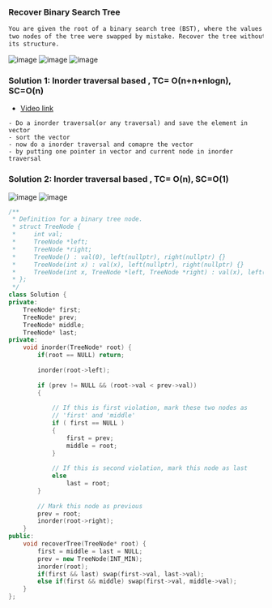 ### __Recover Binary Search Tree__

```md
You are given the root of a binary search tree (BST), where the values of exactly
two nodes of the tree were swapped by mistake. Recover the tree without changing
its structure.
```
![image](https://user-images.githubusercontent.com/51910127/144742377-ca75036d-7c96-4a00-bbbc-43d3f60bb9d6.png)
![image](https://user-images.githubusercontent.com/51910127/144742387-081549b1-e35f-400b-9d3b-0eeaaeae93d3.png)
![image](https://user-images.githubusercontent.com/51910127/144742407-fcda5870-feb2-4857-b81a-d0eafea53f82.png)

### Solution 1: Inorder traversal based , TC= O(n+n+nlogn), SC=O(n)

- [Video link](https://www.youtube.com/watch?v=ZWGW7FminDM&list=PLgUwDviBIf0q8Hkd7bK2Bpryj2xVJk8Vk&index=53)
```
- Do a inorder traversal(or any traversal) and save the element in vector
- sort the vector 
- now do a inorder traversal and comapre the vector
- by putting one pointer in vector and current node in inorder traversal
```

### Solution 2: Inorder traversal based , TC= O(n), SC=O(1)

![image](https://user-images.githubusercontent.com/51910127/144742648-85a2b04f-7f9c-4c3c-9d2c-e44b781d813a.png)
![image](https://user-images.githubusercontent.com/51910127/144742661-b6a92544-94f3-4230-a182-02b9020d9468.png)


```cpp
/**
 * Definition for a binary tree node.
 * struct TreeNode {
 *     int val;
 *     TreeNode *left;
 *     TreeNode *right;
 *     TreeNode() : val(0), left(nullptr), right(nullptr) {}
 *     TreeNode(int x) : val(x), left(nullptr), right(nullptr) {}
 *     TreeNode(int x, TreeNode *left, TreeNode *right) : val(x), left(left), right(right) {}
 * };
 */
class Solution {
private: 
    TreeNode* first;
    TreeNode* prev;
    TreeNode* middle;
    TreeNode* last; 
private: 
    void inorder(TreeNode* root) {
        if(root == NULL) return; 
        
        inorder(root->left);
        
        if (prev != NULL && (root->val < prev->val))
        {
           
            // If this is first violation, mark these two nodes as
            // 'first' and 'middle'
            if ( first == NULL )
            {
                first = prev;
                middle = root;
            }
 
            // If this is second violation, mark this node as last
            else
                last = root;
        }
 
        // Mark this node as previous
        prev = root;
        inorder(root->right); 
    }
public:
    void recoverTree(TreeNode* root) {
        first = middle = last = NULL; 
        prev = new TreeNode(INT_MIN); 
        inorder(root);
        if(first && last) swap(first->val, last->val); 
        else if(first && middle) swap(first->val, middle->val); 
    }
};

```
